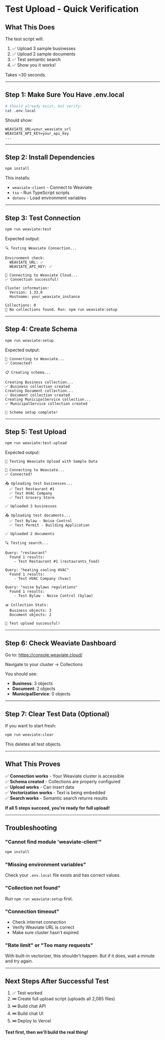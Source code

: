 # Test Upload - Quick Verification

## What This Does

The test script will:
1. ✅ Upload 3 sample businesses
2. ✅ Upload 2 sample documents  
3. ✅ Test semantic search
4. ✅ Show you it works!

Takes ~30 seconds.

---

## Step 1: Make Sure You Have .env.local

```bash
# Should already exist, but verify:
cat .env.local
```

Should show:
```
WEAVIATE_URL=your_weaviate_url
WEAVIATE_API_KEY=your_api_key
...
```

---

## Step 2: Install Dependencies

```bash
npm install
```

This installs:
- `weaviate-client` - Connect to Weaviate
- `tsx` - Run TypeScript scripts
- `dotenv` - Load environment variables

---

## Step 3: Test Connection

```bash
npm run weaviate:test
```

Expected output:
```
🔍 Testing Weaviate Connection...

Environment check:
  WEAVIATE_URL: ✅
  WEAVIATE_API_KEY: ✅

🔗 Connecting to Weaviate Cloud...
✅ Connection successful!

Cluster information:
  Version: 1.33.0
  Hostname: your_weaviate_instance

Collections: 0
📝 No collections found. Run: npm run weaviate:setup
```

---

## Step 4: Create Schema

```bash
npm run weaviate:setup
```

Expected output:
```
🔗 Connecting to Weaviate...
✅ Connected!

📋 Creating schema...

Creating Business collection...
✅ Business collection created
Creating Document collection...
✅ Document collection created
Creating MunicipalService collection...
✅ MunicipalService collection created

🎉 Schema setup complete!
```

---

## Step 5: Test Upload

```bash
npm run weaviate:test-upload
```

Expected output:
```
🧪 Testing Weaviate Upload with Sample Data

🔗 Connecting to Weaviate...
✅ Connected!

📤 Uploading test businesses...
  ✅ Test Restaurant #1
  ✅ Test HVAC Company
  ✅ Test Grocery Store

✅ Uploaded 3 businesses

📤 Uploading test documents...
  ✅ Test Bylaw - Noise Control
  ✅ Test Permit - Building Application

✅ Uploaded 2 documents

🔍 Testing search...

Query: "restaurant"
  Found 1 results:
    - Test Restaurant #1 (restaurants_food)

Query: "heating cooling HVAC"
  Found 1 results:
    - Test HVAC Company (hvac)

Query: "noise bylaws regulations"
  Found 1 results:
    - Test Bylaw - Noise Control (bylaw)

📊 Collection Stats:
  Business objects: 3
  Document objects: 2

🎉 Test upload successful!
```

---

## Step 6: Check Weaviate Dashboard

Go to: https://console.weaviate.cloud/

Navigate to your cluster → Collections

You should see:
- **Business**: 3 objects
- **Document**: 2 objects
- **MunicipalService**: 0 objects

---

## Step 7: Clear Test Data (Optional)

If you want to start fresh:

```bash
npm run weaviate:clear
```

This deletes all test objects.

---

## What This Proves

✅ **Connection works** - Your Weaviate cluster is accessible  
✅ **Schema created** - Collections are properly configured  
✅ **Upload works** - Can insert data  
✅ **Vectorization works** - Text is being embedded  
✅ **Search works** - Semantic search returns results  

**If all 5 steps succeed, you're ready for full upload!**

---

## Troubleshooting

### "Cannot find module 'weaviate-client'"
```bash
npm install
```

### "Missing environment variables"
Check your `.env.local` file exists and has correct values.

### "Collection not found"
Run `npm run weaviate:setup` first.

### "Connection timeout"
- Check internet connection
- Verify Weaviate URL is correct
- Make sure cluster hasn't expired

### "Rate limit" or "Too many requests"
With built-in vectorizer, this shouldn't happen. But if it does, wait a minute and try again.

---

## Next Steps After Successful Test

1. ✅ Test worked
2. ⏭️ Create full upload script (uploads all 2,085 files)
3. ⏭️ Build chat API
4. ⏭️ Build chat UI
5. ⏭️ Deploy to Vercel

**Test first, then we'll build the real thing!**

